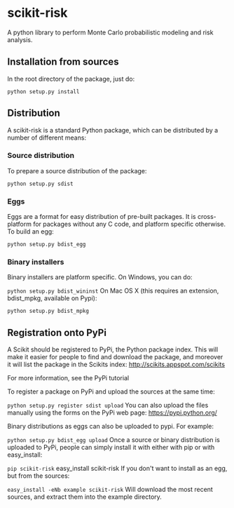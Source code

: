 # scikit-risk
A python library to perform Monte Carlo probabilistic modeling and risk analysis.

## Installation from sources
In the root directory of the package, just do:

```python setup.py install```

## Distribution
A scikit-risk is a standard Python package, which can be distributed by a number of different means:

### Source distribution
To prepare a source distribution of the package:

```python setup.py sdist```

### Eggs
Eggs are a format for easy distribution of pre-built packages. It is cross-platform for packages without any C code, and platform specific otherwise. To build an egg:

```python setup.py bdist_egg```

### Binary installers
Binary installers are platform specific. On Windows, you can do:

```python setup.py bdist_wininst```
On Mac OS X (this requires an extension, bdist_mpkg, available on Pypi):

```python setup.py bdist_mpkg```

## Registration onto PyPi
A Scikit should be registered to PyPi, the Python package index. This will make it easier for people to find and download the package, and moreover it will list the package in the Scikits index: http://scikits.appspot.com/scikits

For more information, see the PyPi tutorial

To register a package on PyPi and upload the sources at the same time:

```python setup.py register sdist upload```
You can also upload the files manually using the forms on the PyPi web page: https://pypi.python.org/

Binary distributions as eggs can also be uploaded to pypi. For example:

```python setup.py bdist_egg upload```
Once a source or binary distribution is uploaded to PyPi, people can simply install it with either with pip or with easy_install:

```pip scikit-risk```
easy_install scikit-risk
If you don't want to install as an egg, but from the sources:

```easy_install -eNb example scikit-risk```
Will download the most recent sources, and extract them into the example directory.
